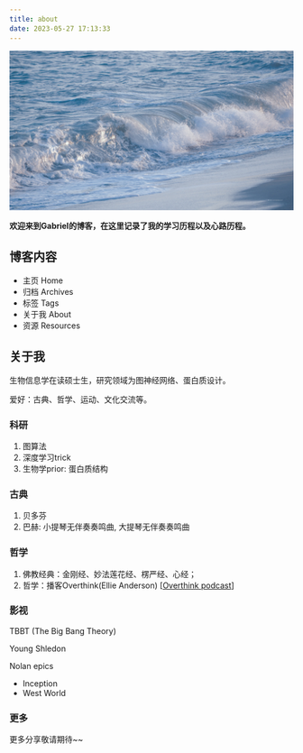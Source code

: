 ```yaml
---
title: about
date: 2023-05-27 17:13:33
---
```


![wave](/images/wave.jpg)

**欢迎来到Gabriel的博客，在这里记录了我的学习历程以及心路历程。**

## 博客内容

- 主页 Home
- 归档 Archives
- 标签 Tags
- 关于我 About
- 资源 Resources


## 关于我

生物信息学在读硕士生，研究领域为图神经网络、蛋白质设计。

爱好：古典、哲学、运动、文化交流等。



### 科研

1. 图算法
2. 深度学习trick
3. 生物学prior: 蛋白质结构


### 古典

1. 贝多芬
2. 巴赫: 小提琴无伴奏奏鸣曲, 大提琴无伴奏奏鸣曲



### 哲学

1. 佛教经典：金刚经、妙法莲花经、楞严经、心经；
2. 哲学：播客Overthink(Ellie Anderson) [[Overthink podcast](https://www.overthinkpodcast.com/)]



### 影视

TBBT (The Big Bang Theory) 

Young Shledon

Nolan epics 

- Inception
- West World



### 更多

更多分享敬请期待~~

